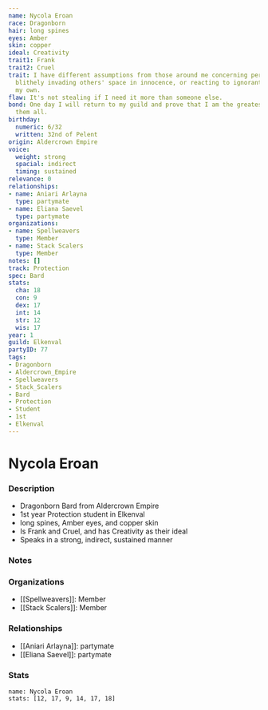 ```yaml
---
name: Nycola Eroan
race: Dragonborn
hair: long spines
eyes: Amber
skin: copper
ideal: Creativity
trait1: Frank
trait2: Cruel
trait: I have different assumptions from those around me concerning personal space,
  blithely invading others' space in innocence, or reacting to ignorant invasion of
  my own.
flaw: It's not stealing if I need it more than someone else.
bond: One day I will return to my guild and prove that I am the greatest artisan of
  them all.
birthday:
  numeric: 6/32
  written: 32nd of Pelent
origin: Aldercrown Empire
voice:
  weight: strong
  spacial: indirect
  timing: sustained
relevance: 0
relationships:
- name: Aniari Arlayna
  type: partymate
- name: Eliana Saevel
  type: partymate
organizations:
- name: Spellweavers
  type: Member
- name: Stack Scalers
  type: Member
notes: []
track: Protection
spec: Bard
stats:
  cha: 18
  con: 9
  dex: 17
  int: 14
  str: 12
  wis: 17
year: 1
guild: Elkenval
partyID: 77
tags:
- Dragonborn
- Aldercrown_Empire
- Spellweavers
- Stack_Scalers
- Bard
- Protection
- Student
- 1st
- Elkenval
---
```

# Nycola Eroan
### Description
- Dragonborn Bard from Aldercrown Empire
- 1st year Protection student in Elkenval
- long spines, Amber eyes, and copper skin
- Is Frank and Cruel, and has Creativity as their ideal
- Speaks in a strong, indirect, sustained manner

### Notes

### Organizations
- [[Spellweavers]]: Member
- [[Stack Scalers]]: Member

### Relationships
- [[Aniari Arlayna]]: partymate
- [[Eliana Saevel]]: partymate

### Stats
```statblock
name: Nycola Eroan
stats: [12, 17, 9, 14, 17, 18]
```